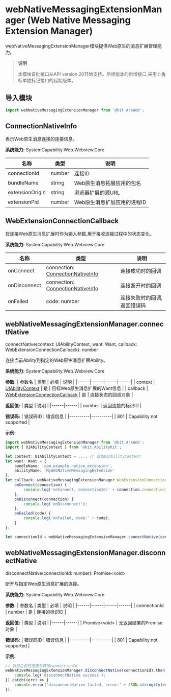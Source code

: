 # webNativeMessagingExtensionManager (Web Native Messaging Extension Manager)
<!--Kit: ArkWeb-->
<!--Subsystem: Web-->
<!--Owner: @bingli-->
<!--Designer: @bingli-->
<!--Tester: @ghiker-->
<!--Adviser: @HelloCrease-->

webNativeMessagingExtensionManager模块提供Web原生的消息扩展管理能力。

> **说明**
> 
> 本模块首批接口从API version 20开始支持。后续版本的新增接口,采用上角标单独标记接口的起始版本。

## 导入模块

```ts
import webNativeMessagingExtensionManager from '@kit.ArkWeb';
```

## ConnectionNativeInfo
表示Web原生消息连接的连接信息。

**系统能力:** SystemCapability.Web.Webview.Core

| 名称 | 类型 | 说明 |
|------|------|------|
| connectionId | number | 连接ID |
| bundleName | string | Web原生消息拓展应用的包名 |
| extensionOrigin | string | 浏览器扩展的源URL |
| extensionPid | number | Web原生消息扩展应用的进程ID |

## WebExtensionConnectionCallback
在连接Web原生消息扩展时作为输入参数,用于接收连接过程中的状态变化。

**系统能力:** SystemCapability.Web.Webview.Core

| 名称 | 类型 | 说明 |
|------|------|------|
| onConnect | connection: [ConnectionNativeInfo](#connectionnativeinfo) | 连接成功时的回调 |
| onDisconnect | connection: [ConnectionNativeInfo](#connectionnativeinfo) | 连接断开时的回调 |
| onFailed | code: number | 连接失败时的回调, 返回错误码 |

## webNativeMessagingExtensionManager.connectNative
connectNative(context: UIAbilityContext, want: Want, callback: WebExtensionConnectionCallback): number

连接当前Ability到指定的Web原生消息扩展Ability。

**系统能力:** SystemCapability.Web.Webview.Core

**参数:**
| 参数名 | 类型 | 必填 | 说明 |
|------|------|------|------|
| context | [UIAbilityContext](../apis-ability-kit/js-apis-inner-application-uiAbilityContext.md) | 是 | 目标Web原生消息扩展的Want信息 |
| callback | [WebExtensionConnectionCallback](#Webextensionconnectioncallback) | 是 | 连接状态的回调对象 |

**返回值:**
| 类型 | 说明 |
|------|------|
| number | 返回连接的标识ID |

**错误码:**
| 错误码ID | 错误信息 |
|----------|----------|
| 801 | Capability not supported |

**示例:**
```ts
import webNativeMessagingExtensionManager from '@kit.ArkWeb';
import { UIAbilityContext } from '@kit.AbilityKit';

let context: UIAbilityContext = ...; // 获取UIAbilityContext
let want: Want = {
    bundleName: 'com.example.native_extension',
    abilityName: 'MyWebNativeMessagingExtension'
};
let callback: webNativeMessagingExtensionManager.WebExtensionConnectionCallback = {
    onConnect(connection) {
        console.log('onConnect, connectionId:' + connection.connectionId);
    },
    onDisconnect(connection) {
        console.log('onDisconnect');
    },
    onFailed(code) {
        console.log('onFailed, code:' + code);
    }
};

let connectionId = webNativeMessagingExtensionManager.connectNative(context, want, callback);
```

## webNativeMessagingExtensionManager.disconnectNative
disconnectNative(connectionId: number): Promise&lt;void&gt;

断开与指定Web原生消息扩展的连接。

**系统能力:** SystemCapability.Web.Webview.Core

**参数:**
| 参数名 | 类型 | 必填 | 说明 |
|------|------|------|------|
| connectionId | number | 是 | 连接的标识ID |

**返回值:**
| 类型 | 说明 |
|------|------|
| Promise&lt;void&gt; | 无返回结果的Promise对象 |

**错误码:**
| 错误码ID | 错误信息 |
|----------|----------|
| 801 | Capability not supported |

**示例:**
```ts
// 假设之前已连接并获得connectionId
webNativeMessagingExtensionManager.disconnectNative(connectionId).then(() => {
    console.log('disconnectNative success');
}).catch((err) => {
    console.error('disconnectNative failed, error:' + JSON.stringify(err));
});
```